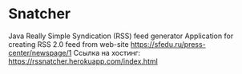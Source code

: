 # Snatcher
Java Really Simple Syndication (RSS) feed generator
Application for creating RSS 2.0 feed from web-site https://sfedu.ru/press-center/newspage/1
Ссылка на хостинг: https://rssnatcher.herokuapp.com/index.html
